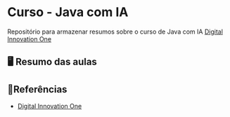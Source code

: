 
# Curso - Java com IA 

Repositório para armazenar resumos sobre o curso de Java com IA [Digital Innovation One](https://www.dio.me/)


## 🖥️ Resumo das aulas



## 🔎Referências
- [Digital Innovation One](https://www.dio.me/)


